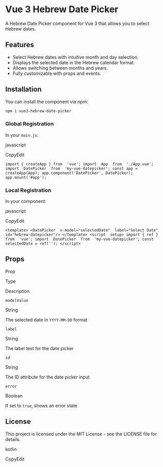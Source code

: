 # Vue 3 Hebrew Date Picker

A Hebrew Date Picker component for Vue 3 that allows you to select Hebrew dates.

## Features

- Select Hebrew dates with intuitive month and day selection.
- Displays the selected date in the Hebrew calendar format.
- Allows switching between months and years.
- Fully customizable with props and events.

## Installation

You can install the component via npm:

```bash
npm i vue3-hebrew-date-picker
```

### Global Registration

In your `main.js`:

javascript

CopyEdit

`import { createApp } from  'vue'; import  App  from  './App.vue'; import  DatePicker  from  'my-vue-datepicker'; const app = createApp(App);
app.component('DatePicker', DatePicker);
app.mount('#app');` 

### Local Registration

In your component:

javascript

CopyEdit

`<template> <DatePicker  v-model="selectedDate"  label="Select Date"  id="hebrew-datepicker"/>
</template> <script  setup> import { ref } from  'vue'; import  DatePicker  from  'my-vue-datepicker'; const selectedDate = ref(''); </script>` 

## Props

Prop

Type

Description

`modelValue`

String

The selected date in `YYYY-MM-DD` format

`label`

String

The label text for the date picker

`id`

String

The ID attribute for the date picker input

`error`

Boolean

If set to `true`, shows an error state

## License

This project is licensed under the MIT License - see the LICENSE file for details.

kotlin

CopyEdit
